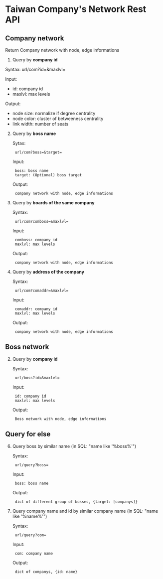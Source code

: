 # Taiwan Company's Network Rest API

## Company network

Return Company network with node, edge informations

1. Query by **company id**

Syntax: url/com?id=&maxlvl=

Input:

* id: company id
* maxlvl: max levels

Output:

* node size: normalize if degree centrality
* node color: cluster of betweeness centrality
* link width: number of seats


2. Query by **boss name**

    Sytax:

        url/com?boss=&target=

    Input:

        boss: boss name
        target: (Optional) boss target

    Output:

        company network with node, edge informations


3. Query by **boards of the same company**

    Syntax:

        url/com?comboss=&maxlvl=

    Input:

        comboss: company id
        maxlvl: max levels

    Output:

        company network with node, edge informations


5. Query by **address of the company**

    Syntax:

        url/com?comaddr=&maxlvl=

    Input:

        comaddr: company id
        maxlvl: max levels

    Output:

        company network with node, edge informations


## Boss network

2. Query by **company id**

    Syntax:

        url/boss?id=&maxlvl=

    Input:

        id: company id
        maxlvl: max levels

    Output:

        Boss network with node, edge informations


## Query for else

6. Query boss by similar name (in SQL: "name like '%boss%'")

    Syntax:

        url/query?boss=

    Input:

        boss: boss name

    Output:

        dict of different group of bosses, {target: [companys]}

7. Query company name and id by similar company name (in SQL: "name like '%name%'")

    Syntax:

        url/query?com=

    Input:

        com: company name

    Output:

        dict of companys, {id: name}

